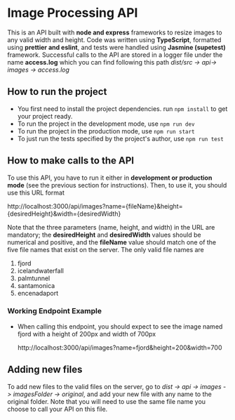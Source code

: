 # Image Processing API

This is an API built with **node and express** frameworks to resize images to any valid width and height. Code was written using **TypeScript**, formatted using **prettier and eslint**, and tests were handled using **Jasmine (supetest)** framework. Successful calls to the API are stored in a logger file under the name **access.log** which you can find following this path _dist/src -> api-> images -> access.log_

## How to run the project

- You first need to install the project dependencies. run `npm install` to get your project ready.
- To run the project in the development mode, use `npm run dev`
- To run the project in the production mode, use `npm run start`
- To just run the tests specified by the project's author, use `npm run test`

## How to make calls to the API

To use this API, you have to run it either in **development or production mode** (see the previous section for instructions). Then, to use it, you should use this URL format

http://localhost:3000/api/images?name={fileName}&height={desiredHeight}&width={desiredWidth}

Note that the three parameters (name, height, and width) in the URL are mandatory; the **desiredHeight** and **desiredWidth** values should be numerical and positive, and the **fileName** value should match one of the five file names that exist on the server. The only valid file names are

1. fjord
2. icelandwaterfall
3. palmtunnel
4. santamonica
5. encenadaport

### Working Endpoint Example

- When calling this endpoint, you should expect to see the image named fjord with a height of 200px and width of 700px

  http://localhost:3000/api/images?name=fjord&height=200&width=700

## Adding new files

To add new files to the valid files on the server, go to _dist -> api -> images -> imagesFolder -> original_, and add your new file with any name to the original folder. Note that you will need to use the same file name you choose to call your API on this file.
